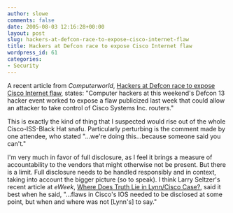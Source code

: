 ```yaml
---
author: slowe
comments: false
date: 2005-08-03 12:16:28+00:00
layout: post
slug: hackers-at-defcon-race-to-expose-cisco-internet-flaw
title: Hackers at Defcon race to expose Cisco Internet flaw
wordpress_id: 61
categories:
- Security
---
```


A recent article from _Computerworld_, [Hackers at Defcon race to expose Cisco Internet flaw](http://www.computerworld.com/securitytopics/security/story/0,10801,103607,00.html), states: "Computer hackers at this weekend's Defcon 13 hacker event worked to expose a flaw publicized last week that could allow an attacker to take control of Cisco Systems Inc. routers."

This is exactly the kind of thing that I suspected would rise out of the whole Cisco-ISS-Black Hat snafu. Particularly perturbing is the comment made by one attendee, who stated "...we're doing this...because someone said you can't."

I'm very much in favor of full disclosure, as I feel it brings a measure of accountability to the vendors that might otherwise not be present. But there is a limit. Full disclosure needs to be handled responsibly and in context, taking into account the bigger picture (so to speak). I think Larry Seltzer's recent article at _eWeek_, [Where Does Truth Lie in Lynn/Cisco Case?](http://www.eweek.com/article2/0,1895,1842310,00.asp), said it best when he said, "...flaws in Cisco's IOS needed to be disclosed at some point, but when and where was not [Lynn's] to say."
